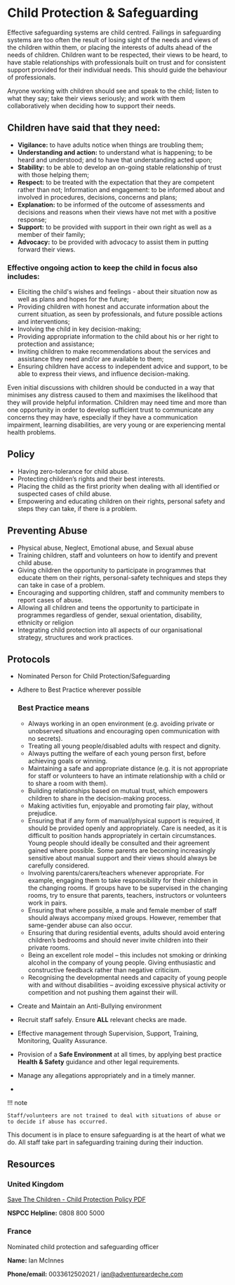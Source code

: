 # Child Protection & Safeguarding

Effective safeguarding systems are child centred. Failings in safeguarding systems are too often the result of losing sight of the needs and views of the children within them, or placing the interests of adults ahead of the needs of children. Children want to be respected, their views to be heard, to have stable relationships with professionals built on trust and for consistent support provided for their individual needs. This should guide the behaviour of professionals.

Anyone working with children should see and speak to the child; listen to what they say; take their views seriously; and work with them collaboratively when deciding how to support their needs.

## Children have said that they need:
* **Vigilance:** to have adults notice when things are troubling them;
* **Understanding and action:** to understand what is happening; to be heard and understood; and to have that understanding acted upon;
* **Stability:** to be able to develop an on-going stable relationship of trust with those helping them;
* **Respect:** to be treated with the expectation that they are competent rather than not;
Information and engagement: to be informed about and involved in procedures, decisions, concerns and plans;
* **Explanation:** to be informed of the outcome of assessments and decisions and reasons when their views have not met with a positive response;
* **Support:** to be provided with support in their own right as well as a member of their family;
* **Advocacy:** to be provided with advocacy to assist them in putting forward their views.

### Effective ongoing action to keep the child in focus also includes:
* Eliciting the child's wishes and feelings - about their situation now as well as plans and hopes for the future;
* Providing children with honest and accurate information about the current situation, as seen by professionals, and future possible actions and interventions;
* Involving the child in key decision-making;
* Providing appropriate information to the child about his or her right to protection and assistance;
* Inviting children to make recommendations about the services and assistance they need and/or are available to them;
* Ensuring children have access to independent advice and support, to be able to express their views, and influence decision-making.

Even initial discussions with children should be conducted in a way that minimises any distress caused to them and maximises the likelihood that they will provide helpful information. Children may need time and more than one opportunity in order to develop sufficient trust to communicate any concerns they may have, especially if they have a communication impairment, learning disabilities, are very young or are experiencing mental health problems.

## Policy
* Having zero-tolerance for child abuse.
* Protecting children’s rights and their best interests.
* Placing the child as the first priority when dealing with all identified or suspected cases of child abuse.
* Empowering and educating children on their rights, personal safety and steps they can take, if there is a problem.

## Preventing Abuse
* Physical abuse, Neglect, Emotional abuse, and Sexual abuse
* Training children, staff and volunteers on how to identify and prevent child abuse.
* Giving children the opportunity to participate in programmes that educate them on their rights, personal-safety techniques and steps they can take in case of a problem.
* Encouraging and supporting children, staff and community members to report cases of abuse.
* Allowing all children and teens the opportunity to participate in programmes regardless of gender, sexual orientation, disability, ethnicity or religion
* Integrating child protection into all aspects of our organisational strategy, structures and work practices.

## Protocols
* Nominated Person for Child Protection/Safeguarding
* Adhere to Best Practice wherever possible
  
    ### Best Practice means
    * Always working in an open environment (e.g. avoiding private or unobserved situations and encouraging open communication with no secrets).
    * Treating all young people/disabled adults with respect and dignity.
    * Always putting the welfare of each young person first, before achieving goals or winning.
    * Maintaining a safe and appropriate distance (e.g. it is not appropriate for staff or volunteers to have an intimate relationship with a child or to share a room with them).
    * Building relationships based on mutual trust, which empowers children to share in the decision-making process.
    * Making activities fun, enjoyable and promoting fair play, without prejudice.
    * Ensuring that if any form of manual/physical support is required, it should be provided openly and appropriately. Care is needed, as it is difficult to position hands appropriately in certain circumstances. Young people should ideally be consulted and their agreement gained where possible. Some parents are becoming increasingly sensitive about manual support and their views should always be carefully considered.
    * Involving parents/carers/teachers whenever appropriate. For example, engaging them to take responsibility for their children in the changing rooms. If groups have to be supervised in the changing rooms, try to ensure that parents, teachers, instructors or volunteers work in pairs.
    * Ensuring that where possible, a male and female member of staff should always accompany mixed groups. However, remember that same-gender abuse can also occur.
    * Ensuring that during residential events, adults should avoid entering children’s bedrooms and should never invite children into their private rooms.
    * Being an excellent role model – this includes not smoking or drinking alcohol in the company of young people.
    Giving enthusiastic and constructive feedback rather than negative criticism.
    * Recognising the developmental needs and capacity of young people with and without disabilities – avoiding excessive physical activity or competition and not pushing them against their will.


* Create and Maintain an Anti-Bullying environment
* Recruit staff safely. Ensure **ALL** relevant checks are made.
* Effective management through Supervision, Support, Training, Monitoring, Quality Assurance.
* Provision of a **Safe Environment** at all times, by applying best practice **Health & Safety** guidance and other legal requirements.
* Manage any allegations appropriately and in a timely manner. 
* 
!!! note 
    
    Staff/volunteers are not trained to deal with situations of abuse or to decide if abuse has occurred.

This document is in place to ensure safeguarding is at the heart of what we do. 
All staff take part in safeguarding training during their induction.

## Resources
### United Kingdom

[Save The Children - Child Protection Policy PDF](https://resourcecentre.savethechildren.net/pdf/2690.pdf/)

**NSPCC Helpline:** 0808 800 5000

### France

Nominated child protection and safeguarding officer

**Name:** Ian McInnes

**Phone/email:** 0033612502021 / ian@adventureardeche.com
